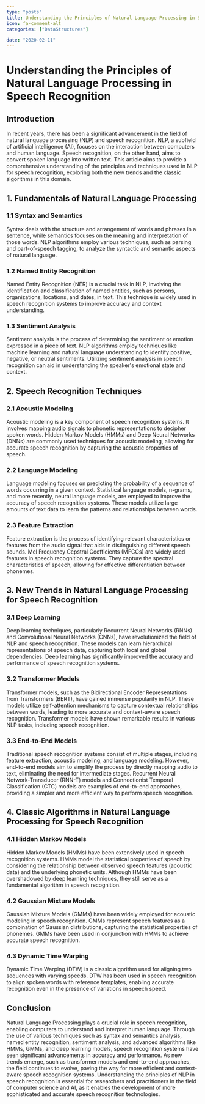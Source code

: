 ```yaml
---
type: "posts"
title: Understanding the Principles of Natural Language Processing in Speech Recognition
icon: fa-comment-alt
categories: ["DataStructures"]

date: "2020-02-11"
---
```




# Understanding the Principles of Natural Language Processing in Speech Recognition

## Introduction

In recent years, there has been a significant advancement in the field of natural language processing (NLP) and speech recognition. NLP, a subfield of artificial intelligence (AI), focuses on the interaction between computers and human language. Speech recognition, on the other hand, aims to convert spoken language into written text. This article aims to provide a comprehensive understanding of the principles and techniques used in NLP for speech recognition, exploring both the new trends and the classic algorithms in this domain.

## 1. Fundamentals of Natural Language Processing

### 1.1 Syntax and Semantics
Syntax deals with the structure and arrangement of words and phrases in a sentence, while semantics focuses on the meaning and interpretation of those words. NLP algorithms employ various techniques, such as parsing and part-of-speech tagging, to analyze the syntactic and semantic aspects of natural language.

### 1.2 Named Entity Recognition
Named Entity Recognition (NER) is a crucial task in NLP, involving the identification and classification of named entities, such as persons, organizations, locations, and dates, in text. This technique is widely used in speech recognition systems to improve accuracy and context understanding.

### 1.3 Sentiment Analysis
Sentiment analysis is the process of determining the sentiment or emotion expressed in a piece of text. NLP algorithms employ techniques like machine learning and natural language understanding to identify positive, negative, or neutral sentiments. Utilizing sentiment analysis in speech recognition can aid in understanding the speaker's emotional state and context.

## 2. Speech Recognition Techniques

### 2.1 Acoustic Modeling
Acoustic modeling is a key component of speech recognition systems. It involves mapping audio signals to phonetic representations to decipher spoken words. Hidden Markov Models (HMMs) and Deep Neural Networks (DNNs) are commonly used techniques for acoustic modeling, allowing for accurate speech recognition by capturing the acoustic properties of speech.

### 2.2 Language Modeling
Language modeling focuses on predicting the probability of a sequence of words occurring in a given context. Statistical language models, n-grams, and more recently, neural language models, are employed to improve the accuracy of speech recognition systems. These models utilize large amounts of text data to learn the patterns and relationships between words.

### 2.3 Feature Extraction
Feature extraction is the process of identifying relevant characteristics or features from the audio signal that aids in distinguishing different speech sounds. Mel Frequency Cepstral Coefficients (MFCCs) are widely used features in speech recognition systems. They capture the spectral characteristics of speech, allowing for effective differentiation between phonemes.

## 3. New Trends in Natural Language Processing for Speech Recognition

### 3.1 Deep Learning
Deep learning techniques, particularly Recurrent Neural Networks (RNNs) and Convolutional Neural Networks (CNNs), have revolutionized the field of NLP and speech recognition. These models can learn hierarchical representations of speech data, capturing both local and global dependencies. Deep learning has significantly improved the accuracy and performance of speech recognition systems.

### 3.2 Transformer Models
Transformer models, such as the Bidirectional Encoder Representations from Transformers (BERT), have gained immense popularity in NLP. These models utilize self-attention mechanisms to capture contextual relationships between words, leading to more accurate and context-aware speech recognition. Transformer models have shown remarkable results in various NLP tasks, including speech recognition.

### 3.3 End-to-End Models
Traditional speech recognition systems consist of multiple stages, including feature extraction, acoustic modeling, and language modeling. However, end-to-end models aim to simplify the process by directly mapping audio to text, eliminating the need for intermediate stages. Recurrent Neural Network-Transducer (RNN-T) models and Connectionist Temporal Classification (CTC) models are examples of end-to-end approaches, providing a simpler and more efficient way to perform speech recognition.

## 4. Classic Algorithms in Natural Language Processing for Speech Recognition

### 4.1 Hidden Markov Models
Hidden Markov Models (HMMs) have been extensively used in speech recognition systems. HMMs model the statistical properties of speech by considering the relationship between observed speech features (acoustic data) and the underlying phonetic units. Although HMMs have been overshadowed by deep learning techniques, they still serve as a fundamental algorithm in speech recognition.

### 4.2 Gaussian Mixture Models
Gaussian Mixture Models (GMMs) have been widely employed for acoustic modeling in speech recognition. GMMs represent speech features as a combination of Gaussian distributions, capturing the statistical properties of phonemes. GMMs have been used in conjunction with HMMs to achieve accurate speech recognition.

### 4.3 Dynamic Time Warping
Dynamic Time Warping (DTW) is a classic algorithm used for aligning two sequences with varying speeds. DTW has been used in speech recognition to align spoken words with reference templates, enabling accurate recognition even in the presence of variations in speech speed.

## Conclusion

Natural Language Processing plays a crucial role in speech recognition, enabling computers to understand and interpret human language. Through the use of various techniques such as syntax and semantics analysis, named entity recognition, sentiment analysis, and advanced algorithms like HMMs, GMMs, and deep learning models, speech recognition systems have seen significant advancements in accuracy and performance. As new trends emerge, such as transformer models and end-to-end approaches, the field continues to evolve, paving the way for more efficient and context-aware speech recognition systems. Understanding the principles of NLP in speech recognition is essential for researchers and practitioners in the field of computer science and AI, as it enables the development of more sophisticated and accurate speech recognition technologies.